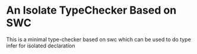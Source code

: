 # An Isolate TypeChecker Based on SWC

This is a minimal type-checker based on swc which can be used to do type infer for isolated declaration